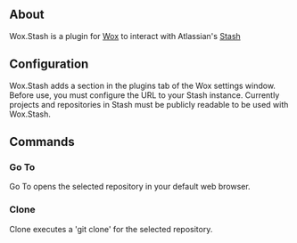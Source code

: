 ## About
Wox.Stash is a plugin for [Wox](https://www.getwox.com/) to interact with Atlassian's [Stash](https://www.atlassian.com/software/stash)

## Configuration
Wox.Stash adds a section in the plugins tab of the Wox settings window. Before use, you must configure the URL to your Stash instance. Currently projects and repositories in Stash must be publicly readable to be used with Wox.Stash.

## Commands

### Go To
Go To opens the selected repository in your default web browser.

### Clone
Clone executes a 'git clone' for the selected repository.
